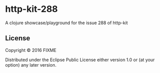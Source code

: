 # http-kit-288

A clojure showcase/playground for the issue 288 of http-kit

## License

Copyright © 2016 FIXME

Distributed under the Eclipse Public License either version 1.0 or (at
your option) any later version.
